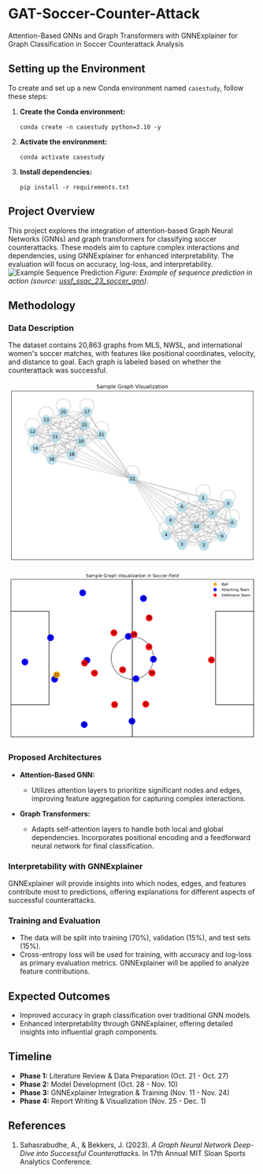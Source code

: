 # GAT-Soccer-Counter-Attack
Attention-Based GNNs and Graph Transformers with GNNExplainer for Graph Classification in Soccer Counterattack Analysis

## Setting up the Environment

To create and set up a new Conda environment named `casestudy`, follow these steps:

1. **Create the Conda environment:**

   ```
   conda create -n casestudy python=3.10 -y
   ```
   
2. **Activate the environment:**

   ```
   conda activate casestudy
   ```

3. **Install dependencies:**
  
   ```
   pip install -r requirements.txt
   ```

## Project Overview

This project explores the integration of attention-based Graph Neural Networks (GNNs) and graph transformers for classifying soccer counterattacks. These models aim to capture complex interactions and dependencies, using GNNExplainer for enhanced interpretability. The evaluation will focus on accuracy, log-loss, and interpretability.
![Example Sequence Prediction](img/attack.gif)
*Figure: Example of sequence prediction in action (source: [ussf_ssac_23_soccer_gnn](https://github.com/USSoccerFederation/ussf_ssac_23_soccer_gnn))*.
## Methodology

### Data Description

The dataset contains 20,863 graphs from MLS, NWSL, and international women's soccer matches, with features like positional coordinates, velocity, and distance to goal. Each graph is labeled based on whether the counterattack was successful.

![Sample Graph Visualization](<img/sample_graph.png>)

![Sample Graph Visualization in Soccer Field](<img/soccer_graph.png>)


### Proposed Architectures

- **Attention-Based GNN:** 
   - Utilizes attention layers to prioritize significant nodes and edges, improving feature aggregation for capturing complex interactions.

- **Graph Transformers:** 
   - Adapts self-attention layers to handle both local and global dependencies. Incorporates positional encoding and a feedforward neural network for final classification.

### Interpretability with GNNExplainer

GNNExplainer will provide insights into which nodes, edges, and features contribute most to predictions, offering explanations for different aspects of successful counterattacks.

### Training and Evaluation

- The data will be split into training (70%), validation (15%), and test sets (15%).
- Cross-entropy loss will be used for training, with accuracy and log-loss as primary evaluation metrics. GNNExplainer will be applied to analyze feature contributions.

## Expected Outcomes

- Improved accuracy in graph classification over traditional GNN models.
- Enhanced interpretability through GNNExplainer, offering detailed insights into influential graph components.

## Timeline

- **Phase 1:** Literature Review & Data Preparation (Oct. 21 - Oct. 27)
- **Phase 2:** Model Development (Oct. 28 - Nov. 10)
- **Phase 3:** GNNExplainer Integration & Training (Nov. 11 - Nov. 24)
- **Phase 4:** Report Writing & Visualization (Nov. 25 - Dec. 1)

## References

1. Sahasrabudhe, A., & Bekkers, J. (2023). _A Graph Neural Network Deep-Dive into Successful Counterattacks_. In 17th Annual MIT Sloan Sports Analytics Conference.

   
